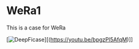# WeRa1
This is a case for WeRa


[![DeepFicase](https://res.cloudinary.com/marcomontalbano/image/upload/v1742966844/video_to_markdown/images/youtube--5LFJD0ImIDo-c05b58ac6eb4c4700831b2b3070cd403.jpg)][(https://youtu.be/bpgzPl5AfqM)]]
